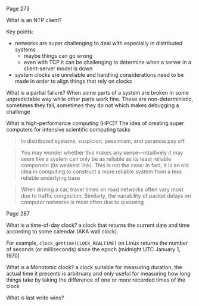 Page 273

What is an NTP client?

Key points:
- networks are super challenging to deal with especially in distributed systems
	- maybe things can go wrong
	- even with TCP it can be challenging to determine when a server in a client-server model is down
- system clocks are unreliable and handling considerations need to be made in order to align things that rely on clocks

What is a partial failure?
When some parts of a system are broken in some unpredictable way while other parts work fine. These are non-deterministic, sometimes they fail, sometimes they do not which makes debugging a challenge

What is high-performance computing (HPC)?
The idea of creating super computers for intensive scientific computing tasks

>In distributed systems, suspicion, pessimism, and paranoia pay off.

>You may wonder whether this makes any sense—intuitively it may seem like a system can only be as reliable as its least reliable component (its weakest link). This is not the case: in fact, it is an old idea in computing to construct a more reliable system from a less reliable underlying base

>When driving a car, travel times on road networks often vary most due to traffic congestion. Similarly, the variability of packet delays on computer networks is most often due to queueing

Page 287

What is a time-of-day clock?
a clock that returns the current date and time according to some calendar (AKA wall clock). 

For example, `clock_gettime(CLOCK_REALTIME)` on Linux returns the number of seconds (or milliseconds) since the epoch (midnight UTC January 1, 1970)

What is a Monotonic clock?
a clock suitable for measuring duration, the actual time it presents is arbitruary and only useful for measuring how long things take by taking the difference of one or more recorded times of the clock

What is last write wins?
